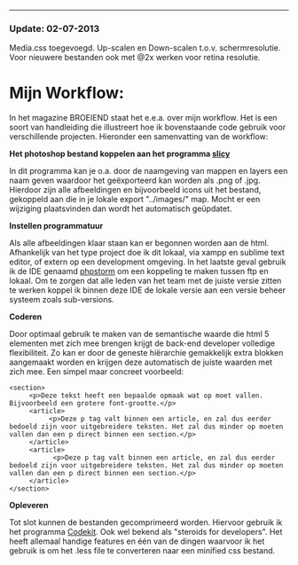 
----------------------------------------
<h3>Update: 02-07-2013</h3>

Media.css toegevoegd. Up-scalen en Down-scalen t.o.v. schermresolutie. Voor nieuwere bestanden ook met @2x werken voor retina resolutie.



Mijn Workflow:
========


In het magazine BROEIEND staat het e.e.a. over mijn workflow. Het is een soort van handleiding die illustreert hoe ik bovenstaande code gebruik voor verschillende projecten. Hieronder een samenvatting van de workflow:


<strong>Het photoshop bestand koppelen aan het programma <a href="http://macrabbit.com/slicy/" title="Slicy">slicy</a></strong>

In dit programma kan je o.a. door de naamgeving van mappen en layers een naam geven waardoor het geëxporteerd kan worden als .png of .jpg. Hierdoor zijn alle afbeeldingen en bijvoorbeeld icons uit het bestand, gekoppeld aan die in je lokale export "../images/" map. Mocht er een wijziging plaatsvinden dan wordt het automatisch geüpdatet. 
 
<strong>Instellen programmatuur</strong>

Als alle afbeeldingen klaar staan kan er begonnen worden aan de html. Afhankelijk van het type project doe ik dit lokaal, via xampp en sublime text editor, of extern op een development omgeving. In het laatste geval gebruik ik de IDE genaamd <a href="http://www.jetbrains.com/phpstorm/" title="Php storm">phpstorm</a> om een koppeling te maken tussen ftp en lokaal. Om te zorgen dat alle leden van het team met de juiste versie zitten te werken koppel ik binnen deze IDE de lokale versie aan een versie beheer systeem zoals sub-versions. 

<strong>Coderen</strong>

Door optimaal gebruik te maken van de semantische waarde die html 5 elementen met zich mee brengen krijgt de back-end developer volledige flexibiliteit. Zo kan er door de geneste hiërarchie gemakkelijk extra blokken aangemaakt worden en krijgen deze automatisch de juiste waarden met zich mee. Een simpel maar concreet voorbeeld:

```
<section>
     <p>Deze tekst heeft een bepaalde opmaak wat op moet vallen. Bijvoorbeeld een grotere font-grootte.</p>
     <article>
          <p>Deze p tag valt binnen een article, en zal dus eerder bedoeld zijn voor uitgebreidere teksten. Het zal dus minder op moeten vallen dan een p direct binnen een section.</p>
     </article>
     <article>
           <p>Deze p tag valt binnen een article, en zal dus eerder bedoeld zijn voor uitgebreidere teksten. Het zal dus minder op moeten vallen dan een p direct binnen een section.</p>     
     </article>
</section>
```

<strong>Opleveren</strong>

Tot slot kunnen de bestanden gecomprimeerd worden. Hiervoor gebruik ik het programma <a href="http://incident57.com/codekit/" title="Codekit">Codekit</a>. Ook wel bekend als "steroids for developers". Het heeft allemaal handige features en één van de dingen waarvoor ik het gebruik is om het .less file te converteren naar een minified css bestand. 

